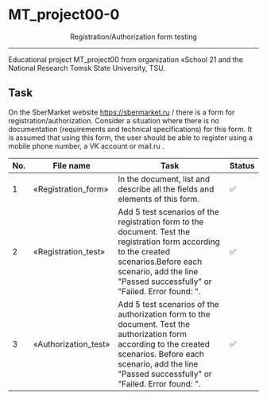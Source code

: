 # MT_project00-0
<div align="center">Registration/Authorization form testing</div>

---

Educational project MT_project00 from organization «School 21 and the National Research Tomsk State University, TSU.

## Task

On the SberMarket website https://sbermarket.ru / there is a form for registration/authorization.
Consider a situation where there is no documentation (requirements and technical specifications) for this form.
It is assumed that using this form, the user should be able to register using a mobile phone number, a VK account or mail.ru .

| No. | File name             | Task                                                                        | Status |
| --- | ----------------------| --------------------------------------------------------------------------- | ------ |
| 1   | «Registration_form»   | In the document, list and describe all the fields and elements of this form.| ✅     |
| 2   | «Registration_test»   | Add 5 test scenarios of the registration form to the document.  Test the registration form according to the created scenarios.Before each scenario, add the line "Passed successfully" or "Failed. Error found: <error description>".            | ✅     |
| 3   | «Authorization_test»  | Add 5 test scenarios of the authorization form to the document. Test the authorization form according to the created scenarios. Before each scenario, add the line "Passed successfully" or "Failed. Error found: <error description>".           | ✅     |
